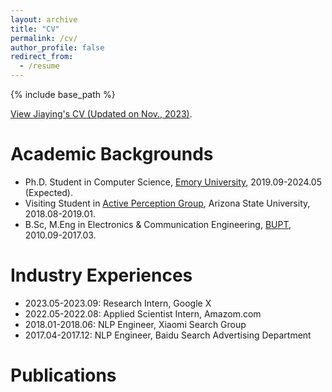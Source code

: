 ```yaml
---
layout: archive
title: "CV"
permalink: /cv/
author_profile: false
redirect_from:
  - /resume
---
```


{% include base_path %}

[View Jiaying's CV (Updated on Nov., 2023)](/files/CV_JiayingLu.pdf).


Academic Backgrounds
======
* Ph.D. Student in Computer Science, [Emory University](https://www.cs.emory.edu/home/), 2019.09-2024.05 (Expected).
* Visiting Student in [Active Perception Group](https://yezhouyang.engineering.asu.edu/research-group/), Arizona State University, 2018.08-2019.01.
* B.Sc, M.Eng in Electronics & Communication Engineering, [BUPT](https://english.bupt.edu.cn/), 2010.09-2017.03.


Industry Experiences
======
* 2023.05-2023.09: Research Intern, Google X
* 2022.05-2022.08: Applied Scientist Intern, Amazom.com
* 2018.01-2018.06: NLP Engineer, Xiaomi Search Group
* 2017.04-2017.12: NLP Engineer, Baidu Search Advertising Department


Publications
======
<!-- Mantained by BibBase -->
<script src="https://bibbase.org/show?bib=https%3A%2F%2Fraw.githubusercontent.com%2Flujiaying%2Flujiaying.github.io%2Fmaster%2Ffiles%2Fmypubs.bib&theme=side&commas=false&fullnames=1&jsonp=1"></script>
